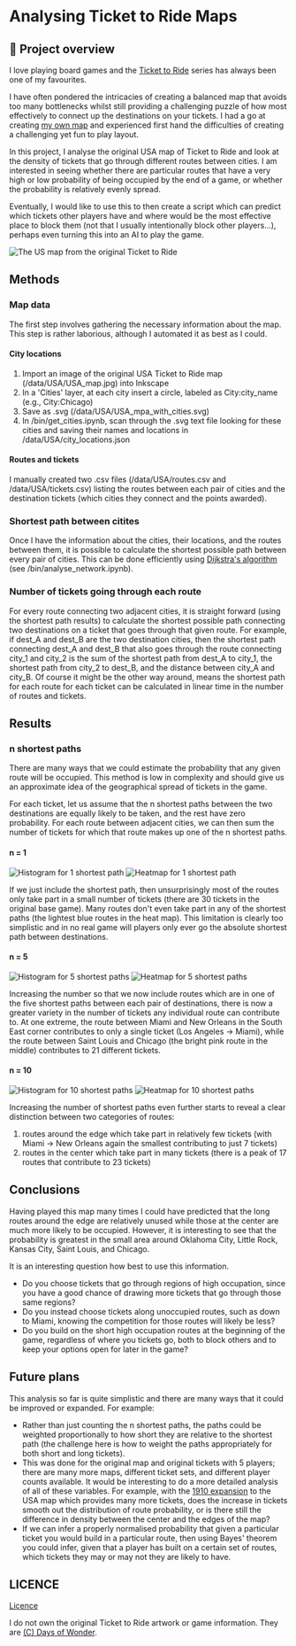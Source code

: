 # Analysing Ticket to Ride Maps

## :game_die: Project overview

I love playing board games and the [Ticket to Ride](https://www.daysofwonder.com/tickettoride/en/) series has always been one of my favourites. 

I have often pondered the intricacies of creating a balanced map that avoids too many bottlenecks whilst still providing a challenging puzzle of how most effectively to connect up the destinations on your tickets. I had a go at creating [my own map](https://github.com/Rob217/TicketToRideCountyDurham) and experienced first hand the difficulties of creating a challenging yet fun to play layout.

In this project, I analyse the original USA map of Ticket to Ride and look at the density of tickets that go through different routes between cities. I am interested in seeing whether there are particular routes that have a very high or low probability of being occupied by the end of a game, or whether the probability is relatively evenly spread. 

Eventually, I would like to use this to then create a script which can predict which tickets other players have and where would be the most effective place to block them (not that I usually intentionally block other players...), perhaps even turning this into an AI to play the game. 

![The US map from the original Ticket to Ride](data/USA/USA_map.jpg)


## Methods

### Map data

The first step involves gathering the necessary information about the map.
This step is rather laborious, although I automated it as best as I could. 

#### City locations

1. Import an image of the original USA Ticket to Ride map (/data/USA/USA_map.jpg) into Inkscape
2. In a 'Cities' layer, at each city insert a circle, labeled as City:city_name (e.g., City:Chicago)
3. Save as .svg (/data/USA/USA_mpa_with_cities.svg)
4. In /bin/get_cities.ipynb, scan through the .svg text file looking for these cities and saving their names and locations in /data/USA/city_locations.json

#### Routes and tickets

I manually created two .csv files (/data/USA/routes.csv and /data/USA/tickets.csv) listing the routes between each pair of cities and the destination tickets (which cities they connect and the points awarded). 
 

### Shortest path between citites

Once I have the information about the cities, their locations, and the routes between them, it is possible to calculate the shortest possible path between every pair of cities. This can be done efficiently using [Dijkstra's algorithm](https://en.wikipedia.org/wiki/Dijkstra%27s_algorithm) (see /bin/analyse_network.ipynb).

### Number of tickets going through each route

For every route connecting two adjacent cities, it is straight forward (using the shortest path results) to calculate the shortest possible path connecting two destinations on a ticket that goes through that given route. For example, if dest_A and dest_B are the two destination cities, then the shortest path connecting dest_A and dest_B that also goes through the route connecting city_1 and city_2 is the sum of the shortest path from dest_A to city_1, the shortest path from city_2 to dest_B, and the distance between city_A and city_B. Of course it might be the other way around, means the shortest path for each route for each ticket can be calculated in linear time in the number of routes and tickets.


## Results

### n shortest paths

There are many ways that we could estimate the probability that any given route will be occupied. This method is low in complexity and should give us an approximate idea of the geographical spread of tickets in the game. 

For each ticket, let us assume that the n shortest paths between the two destinations are equally likely to be taken, and the rest have zero probability. For each route between adjacent cities, we can then sum the number of tickets for which that route makes up one of the n shortest paths. 

#### n = 1

![Histogram for 1 shortest path](plots/hist_1_shortest.png)
![Heatmap for 1 shortest path](plots/heat_map_1_shortest.png)

If we just include the shortest path, then unsurprisingly most of the routes only take part in a small number of tickets (there are 30 tickets in the original base game). Many routes don't even take part in any of the shortest paths (the lightest blue routes in the heat map). This limitation is clearly too simplistic and in no real game will players only ever go the absolute shortest path between destinations.

#### n = 5

![Histogram for 5 shortest paths](plots/hist_5_shortest.png)
![Heatmap for 5 shortest paths](plots/heat_map_5_shortest.png)

Increasing the number so that we now include routes which are in one of the five shortest paths between each pair of destinations, there is now a greater variety in the number of tickets any individual route can contribute to. At one extreme, the route between Miami and New Orleans in the South East corner contributes to only a single ticket (Los Angeles -> Miami), while the route between Saint Louis and Chicago (the bright pink route in the middle) contributes to 21 different tickets. 

#### n = 10

![Histogram for 10 shortest paths](plots/hist_10_shortest.png)
![Heatmap for 10 shortest paths](plots/heat_map_10_shortest.png)

Increasing the number of shortest paths even further starts to reveal a clear distinction between two categories of routes:
1. routes around the edge which take part in relatively few tickets (with Miami -> New Orleans again the smallest contributing to just 7 tickets)
2. routes in the center which take part in many tickets (there is a peak of 17 routes that contribute to 23 tickets)


## Conclusions

Having played this map many times I could have predicted that the long routes around the edge are relatively unused while those at the center are much more likely to be occupied. However, it is interesting to see that the probability is greatest in the small area around Oklahoma City, Little Rock, Kansas City, Saint Louis, and Chicago.

It is an interesting question how best to use this information. 

- Do you choose tickets that go through regions of high occupation, since you have a good chance of drawing more tickets that go through those same regions?
- Do you instead choose tickets along unoccupied routes, such as down to Miami, knowing the competition for those routes will likely be less?
- Do you build on the short high occupation routes at the beginning of the game, regardless of where you tickets go, both to block others and to keep your options open for later in the game?


## Future plans

This analysis so far is quite simplistic and there are many ways that it could be improved or expanded. For example:

- Rather than just counting the n shortest paths, the paths could be weighted proportionally to how short they are relative to the shortest path (the challenge here is how to weight the paths appropriately for both short and long tickets).
- This was done for the original map and original tickets with 5 players; there are many more maps, different ticket sets, and different player counts available. It would be interesting to do a more detailed analysis of all of these variables. For example, with the [1910 expansion](https://www.daysofwonder.com/tickettoride/en/usa/) to the USA map which provides many more tickets, does the increase in tickets smooth out the distribution of route probability, or is there still the difference in density between the center and the edges of the map?
- If we can infer a properly normalised probability that given a particular ticket you would build in a particular route, then using Bayes' theorem you could infer, given that a player has built on a certain set of routes, which tickets they may or may not they are likely to have.

## LICENCE
[Licence](https://github.com/Rob217/TicketToRideAnalysis/blob/master/LICENCE)

I do not own the original Ticket to Ride artwork or game information. They are [(C) Days of Wonder](https://www.daysofwonder.com/en/about/terms/). 
